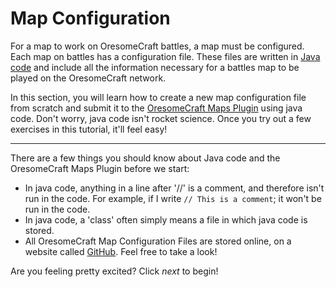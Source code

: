 Map Configuration
=================

For a map to work on OresomeCraft battles, a map must be configured. Each map on battles has a configuration file.
These files are written in [Java code](http://docs.oracle.com/javase/tutorial/) and include all the information necessary for a battles map to be played on the OresomeCraft network.

In this section, you will learn how to create a new map configuration file from scratch and submit it to the [OresomeCraft Maps Plugin](http://github.com/OresomeCraft/MapsPlugin) using java code.
Don't worry, java code isn't rocket science. Once you try out a few exercises in this tutorial, it'll feel easy!

---

There are a few things you should know about Java code and the OresomeCraft Maps Plugin before we start:

- In java code, anything in a line after '//' is a comment, and therefore isn't run in the code. For example, if I write ```// This is a comment```; it won't be run in the code.
- In java code, a 'class' often simply means a file in which java code is stored.
- All OresomeCraft Map Configuration Files are stored online, on a website called [GitHub](http://github.com/oresomecraft/MapsPlugin). Feel free to take a look!

Are you feeling pretty excited?
Click *next* to begin!